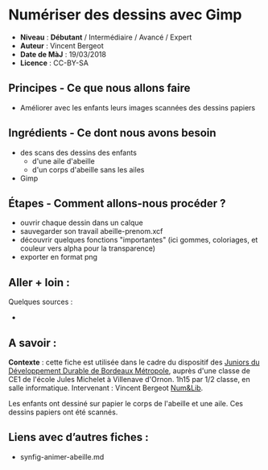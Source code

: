 # Numériser des dessins avec Gimp

- **Niveau** : **Débutant** / Intermédiaire / Avancé / Expert
- **Auteur** : Vincent Bergeot
- **Date de MàJ** : 19/03/2018
- **Licence** : CC-BY-SA

## Principes - Ce que nous allons faire

- Améliorer avec les enfants leurs images scannées des dessins papiers

## Ingrédients - Ce dont nous avons besoin

- des scans des dessins des enfants
    - d'une aile d'abeille
    - d'un corps d'abeille sans les ailes
- Gimp

## Étapes - Comment allons-nous procéder ?

- ouvrir chaque dessin dans un calque
- sauvegarder son travail abeille-prenom.xcf
- découvrir quelques fonctions "importantes" (ici gommes, coloriages, et couleur vers alpha pour la transparence)
- exporter en format png 


## Aller + loin : 
Quelques sources : 

- 
## A savoir : 

**Contexte** : cette fiche est utilisée dans le cadre du dispositif des [Juniors du Développement Durable de Bordeaux Métropole](http://www.juniorsdudd.bordeaux-metropole.fr/), auprès d'une classe de CE1 de l'école Jules Michelet à Villenave d'Ornon. 1h15 par 1/2 classe, en salle informatique. Intervenant : Vincent Bergeot [Num&Lib](https://numetlib.fr).

Les enfants ont dessiné sur papier le corps de l'abeille et une aile. Ces dessins papiers ont été scannés.

## Liens avec d’autres fiches : 

- synfig-animer-abeille.md
